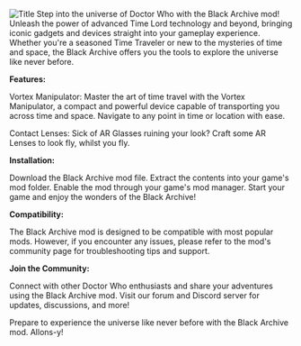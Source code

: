 ![Title](https://github.com/user-attachments/assets/c4272ab7-1198-4c24-a1d8-aba95cc6dd3f)
Step into the universe of Doctor Who with the Black Archive mod! Unleash the power of advanced Time Lord technology and beyond, bringing iconic gadgets and devices straight into your gameplay experience. Whether you're a seasoned Time Traveler or new to the mysteries of time and space, the Black Archive offers you the tools to explore the universe like never before.

**Features:**

Vortex Manipulator: Master the art of time travel with the Vortex Manipulator, a compact and powerful device capable of transporting you across time and space. Navigate to any point in time or location with ease.

Contact Lenses: Sick of AR Glasses ruining your look? Craft some AR Lenses to look fly, whilst you fly.

**Installation:**

Download the Black Archive mod file.
Extract the contents into your game's mod folder.
Enable the mod through your game's mod manager.
Start your game and enjoy the wonders of the Black Archive!

**Compatibility:**

The Black Archive mod is designed to be compatible with most popular mods. However, if you encounter any issues, please refer to the mod's community page for troubleshooting tips and support.

**Join the Community:**

Connect with other Doctor Who enthusiasts and share your adventures using the Black Archive mod. Visit our forum and Discord server for updates, discussions, and more!

Prepare to experience the universe like never before with the Black Archive mod. Allons-y!
